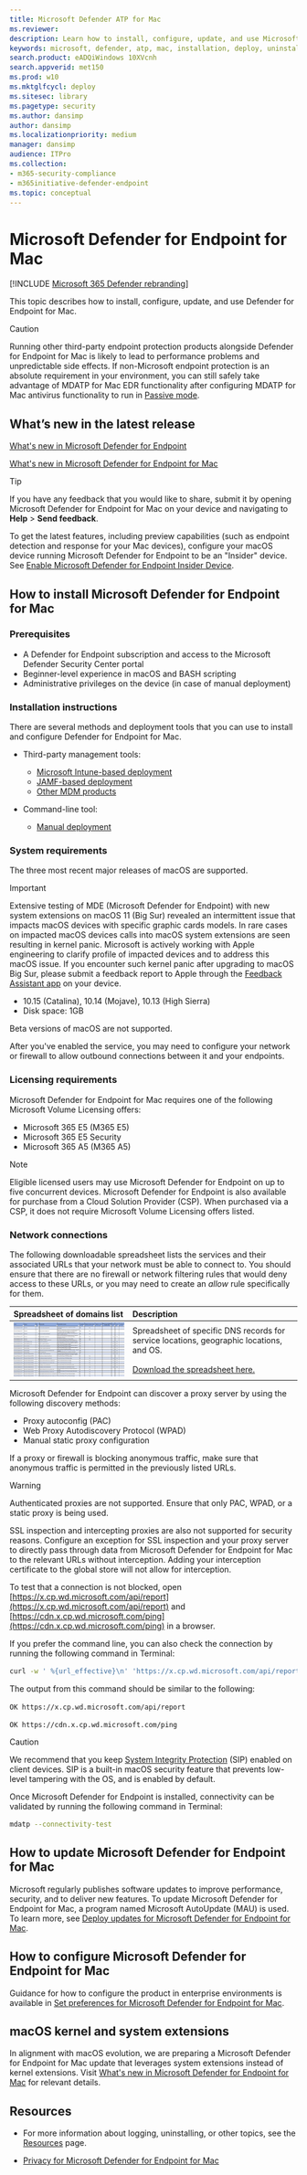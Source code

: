 ```yaml
---
title: Microsoft Defender ATP for Mac
ms.reviewer:
description: Learn how to install, configure, update, and use Microsoft Defender Advanced Threat Protection for Mac.
keywords: microsoft, defender, atp, mac, installation, deploy, uninstallation, intune, jamf, macos, catalina, mojave, high sierra
search.product: eADQiWindows 10XVcnh
search.appverid: met150
ms.prod: w10
ms.mktglfcycl: deploy
ms.sitesec: library
ms.pagetype: security
ms.author: dansimp
author: dansimp
ms.localizationpriority: medium
manager: dansimp
audience: ITPro
ms.collection: 
- m365-security-compliance 
- m365initiative-defender-endpoint 
ms.topic: conceptual
---
```


# Microsoft Defender for Endpoint for Mac

[!INCLUDE [Microsoft 365 Defender rebranding](../../includes/microsoft-defender.md)]


This topic describes how to install, configure, update, and use Defender for Endpoint for Mac.

> [!CAUTION]
> Running other third-party endpoint protection products alongside Defender for Endpoint for Mac is likely to lead to performance problems and unpredictable side effects. If non-Microsoft endpoint protection is an absolute requirement in your environment, you can still safely take advantage of MDATP for Mac EDR functionality after configuring MDATP for Mac antivirus functionality to run in [Passive mode](mac-preferences.md#enable--disable-passive-mode).

## What’s new in the latest release

[What's new in Microsoft Defender for Endpoint](whats-new-in-microsoft-defender-atp.md)

[What's new in Microsoft Defender for Endpoint for Mac](mac-whatsnew.md)

> [!TIP]
> If you have any feedback that you would like to share, submit it by opening Microsoft Defender for Endpoint for Mac on your device and navigating to **Help** > **Send feedback**.

To get the latest features, including preview capabilities (such as endpoint detection and response for your Mac devices), configure your macOS device running Microsoft Defender for Endpoint to be an "Insider" device. See [Enable Microsoft Defender for Endpoint Insider Device](endpoint-detection-response-mac-preview.md). 

## How to install Microsoft Defender for Endpoint for Mac

### Prerequisites

- A Defender for Endpoint subscription and access to the Microsoft Defender Security Center portal
- Beginner-level experience in macOS and BASH scripting
- Administrative privileges on the device (in case of manual deployment)

### Installation instructions

There are several methods and deployment tools that you can use to install and configure Defender for Endpoint for Mac.

- Third-party management tools:
    - [Microsoft Intune-based deployment](mac-install-with-intune.md)
    - [JAMF-based deployment](mac-install-with-jamf.md)
    - [Other MDM products](mac-install-with-other-mdm.md)

- Command-line tool:
    - [Manual deployment](mac-install-manually.md)

### System requirements

The three most recent major releases of macOS are supported.

> [!IMPORTANT]
> Extensive testing of MDE (Microsoft Defender for Endpoint) with new system extensions on macOS 11 (Big Sur) revealed an intermittent issue that impacts macOS devices with specific graphic cards models. In rare cases on impacted macOS devices calls into macOS system extensions are seen resulting in kernel panic. Microsoft is actively working with Apple engineering to clarify profile of impacted devices and to address this macOS issue. If you encounter such kernel panic after upgrading to macOS Big Sur, please submit a feedback report to Apple through the [Feedback Assistant app](https://developer.apple.com/bug-reporting/) on your device.

- 10.15 (Catalina), 10.14 (Mojave), 10.13 (High Sierra)
- Disk space: 1GB

Beta versions of macOS are not supported.

After you've enabled the service, you may need to configure your network or firewall to allow outbound connections between it and your endpoints.

### Licensing requirements

Microsoft Defender for Endpoint for Mac requires one of the following Microsoft Volume Licensing offers:

- Microsoft 365 E5 (M365 E5)
- Microsoft 365 E5 Security
- Microsoft 365 A5 (M365 A5)

> [!NOTE]
> Eligible licensed users may use Microsoft Defender for Endpoint on up to five concurrent devices.
> Microsoft Defender for Endpoint is also available for purchase from a Cloud Solution Provider (CSP). When purchased via a CSP, it does not require Microsoft Volume Licensing offers listed.

### Network connections

The following downloadable spreadsheet lists the services and their associated URLs that your network must be able to connect to. You should ensure that there are no firewall or network filtering rules that would deny access to these URLs, or you may need to create an *allow* rule specifically for them.



|**Spreadsheet of domains list**|**Description**|
|:-----|:-----|
|![Thumb image for Microsoft Defender for Endpoint URLs spreadsheet](images/mdatp-urls.png)<br/>  | Spreadsheet of specific DNS records for service locations, geographic locations, and OS. <br><br>[Download the spreadsheet here.](https://github.com/MicrosoftDocs/windows-itpro-docs/raw/public/windows/security/threat-protection/microsoft-defender-atp/downloads/mdatp-urls.xlsx) 

Microsoft Defender for Endpoint can discover a proxy server by using the following discovery methods:
- Proxy autoconfig (PAC)
- Web Proxy Autodiscovery Protocol (WPAD)
- Manual static proxy configuration

If a proxy or firewall is blocking anonymous traffic, make sure that anonymous traffic is permitted in the previously listed URLs.

> [!WARNING]
> Authenticated proxies are not supported. Ensure that only PAC, WPAD, or a static proxy is being used.
>
> SSL inspection and intercepting proxies are also not supported for security reasons. Configure an exception for SSL inspection and your proxy server to directly pass through data from Microsoft Defender for Endpoint for Mac to the relevant URLs without interception. Adding your interception certificate to the global store will not allow for interception.

To test that a connection is not blocked, open [https://x.cp.wd.microsoft.com/api/report](https://x.cp.wd.microsoft.com/api/report) and [https://cdn.x.cp.wd.microsoft.com/ping](https://cdn.x.cp.wd.microsoft.com/ping) in a browser.

If you prefer the command line, you can also check the connection by running the following command in Terminal:

```bash
curl -w ' %{url_effective}\n' 'https://x.cp.wd.microsoft.com/api/report' 'https://cdn.x.cp.wd.microsoft.com/ping'
```

The output from this command should be similar to the following:

 `OK https://x.cp.wd.microsoft.com/api/report`

 `OK https://cdn.x.cp.wd.microsoft.com/ping`

> [!CAUTION]
> We recommend that you keep [System Integrity Protection](https://support.apple.com/en-us/HT204899) (SIP) enabled on client devices. SIP is a built-in macOS security feature that prevents low-level tampering with the OS, and is enabled by default.

Once Microsoft Defender for Endpoint is installed, connectivity can be validated by running the following command in Terminal:
```bash
mdatp --connectivity-test
```

## How to update Microsoft Defender for Endpoint for Mac

Microsoft regularly publishes software updates to improve performance, security, and to deliver new features. To update Microsoft Defender for Endpoint for Mac, a program named Microsoft AutoUpdate (MAU) is used. To learn more, see [Deploy updates for Microsoft Defender for Endpoint for Mac](mac-updates.md).

## How to configure Microsoft Defender for Endpoint for Mac

Guidance for how to configure the product in enterprise environments is available in [Set preferences for Microsoft Defender for Endpoint for Mac](mac-preferences.md).

## macOS kernel and system extensions

In alignment with macOS evolution, we are preparing a Microsoft Defender for Endpoint for Mac update that leverages system extensions instead of kernel extensions. Visit [What's new in Microsoft Defender for Endpoint for Mac](mac-whatsnew.md) for relevant details.

## Resources

- For more information about logging, uninstalling, or other topics, see the [Resources](mac-resources.md) page.

- [Privacy for Microsoft Defender for Endpoint for Mac](mac-privacy.md)
